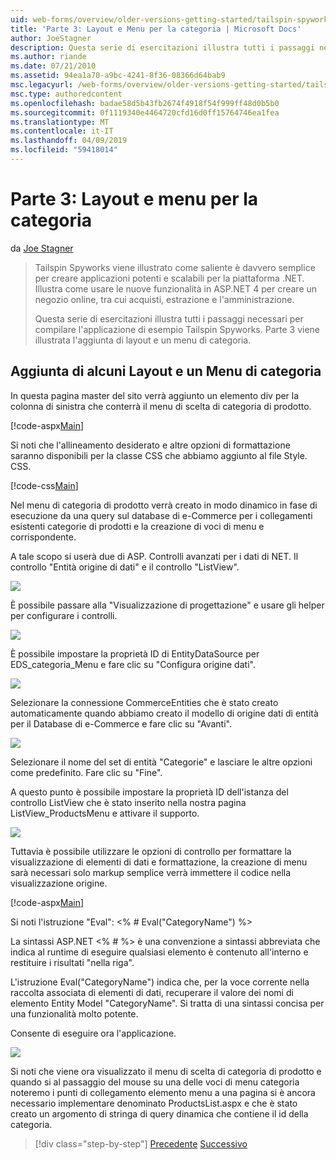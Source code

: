 ```yaml
---
uid: web-forms/overview/older-versions-getting-started/tailspin-spyworks/tailspin-spyworks-part-3
title: 'Parte 3: Layout e Menu per la categoria | Microsoft Docs'
author: JoeStagner
description: Questa serie di esercitazioni illustra tutti i passaggi necessari per compilare l'applicazione di esempio Tailspin Spyworks. Parte 3 viene illustrata l'aggiunta di layout e un menu di categoria.
ms.author: riande
ms.date: 07/21/2010
ms.assetid: 94ea1a70-a9bc-4241-8f36-08366d64bab9
msc.legacyurl: /web-forms/overview/older-versions-getting-started/tailspin-spyworks/tailspin-spyworks-part-3
msc.type: authoredcontent
ms.openlocfilehash: badae58d5b43fb2674f4918f54f999ff48d0b5b0
ms.sourcegitcommit: 0f1119340e4464720cfd16d0ff15764746ea1fea
ms.translationtype: MT
ms.contentlocale: it-IT
ms.lasthandoff: 04/09/2019
ms.locfileid: "59418014"
---
```

# <a name="part-3-layout-and-category-menu"></a>Parte 3: Layout e menu per la categoria

da [Joe Stagner](https://github.com/JoeStagner)

> Tailspin Spyworks viene illustrato come saliente è davvero semplice per creare applicazioni potenti e scalabili per la piattaforma .NET. Illustra come usare le nuove funzionalità in ASP.NET 4 per creare un negozio online, tra cui acquisti, estrazione e l'amministrazione.
> 
> Questa serie di esercitazioni illustra tutti i passaggi necessari per compilare l'applicazione di esempio Tailspin Spyworks. Parte 3 viene illustrata l'aggiunta di layout e un menu di categoria.


## <a id="_Toc260221669"></a>  Aggiunta di alcuni Layout e un Menu di categoria

In questa pagina master del sito verrà aggiunto un elemento div per la colonna di sinistra che conterrà il menu di scelta di categoria di prodotto.

[!code-aspx[Main](tailspin-spyworks-part-3/samples/sample1.aspx)]

Si noti che l'allineamento desiderato e altre opzioni di formattazione saranno disponibili per la classe CSS che abbiamo aggiunto al file Style. CSS.

[!code-css[Main](tailspin-spyworks-part-3/samples/sample2.css)]

Nel menu di categoria di prodotto verrà creato in modo dinamico in fase di esecuzione da una query sul database di e-Commerce per i collegamenti esistenti categorie di prodotti e la creazione di voci di menu e corrispondente.

A tale scopo si userà due di ASP. Controlli avanzati per i dati di NET. Il controllo "Entità origine di dati" e il controllo "ListView".

![](tailspin-spyworks-part-3/_static/image1.jpg)

È possibile passare alla "Visualizzazione di progettazione" e usare gli helper per configurare i controlli.

![](tailspin-spyworks-part-3/_static/image2.jpg)

È possibile impostare la proprietà ID di EntityDataSource per EDS\_categoria\_Menu e fare clic su "Configura origine dati".

![](tailspin-spyworks-part-3/_static/image3.jpg)

Selezionare la connessione CommerceEntities che è stato creato automaticamente quando abbiamo creato il modello di origine dati di entità per il Database di e-Commerce e fare clic su "Avanti".

![](tailspin-spyworks-part-3/_static/image4.jpg)

Selezionare il nome del set di entità "Categorie" e lasciare le altre opzioni come predefinito. Fare clic su "Fine".

A questo punto è possibile impostare la proprietà ID dell'istanza del controllo ListView che è stato inserito nella nostra pagina ListView\_ProductsMenu e attivare il supporto.

![](tailspin-spyworks-part-3/_static/image5.jpg)

Tuttavia è possibile utilizzare le opzioni di controllo per formattare la visualizzazione di elementi di dati e formattazione, la creazione di menu sarà necessari solo markup semplice verrà immettere il codice nella visualizzazione origine.

[!code-aspx[Main](tailspin-spyworks-part-3/samples/sample3.aspx)]

Si noti l'istruzione "Eval": &lt;% # Eval("CategoryName") %&gt;

La sintassi ASP.NET &lt;% # %&gt; è una convenzione a sintassi abbreviata che indica al runtime di eseguire qualsiasi elemento è contenuto all'interno e restituire i risultati "nella riga".

L'istruzione Eval("CategoryName") indica che, per la voce corrente nella raccolta associata di elementi di dati, recuperare il valore dei nomi di elemento Entity Model "CategoryName". Si tratta di una sintassi concisa per una funzionalità molto potente.

Consente di eseguire ora l'applicazione.

![](tailspin-spyworks-part-3/_static/image6.jpg)

Si noti che viene ora visualizzato il menu di scelta di categoria di prodotto e quando si al passaggio del mouse su una delle voci di menu categoria noteremo i punti di collegamento elemento menu a una pagina si è ancora necessario implementare denominato ProductsList.aspx e che è stato creato un argomento di stringa di query dinamica che contiene il  id della categoria.

> [!div class="step-by-step"]
> [Precedente](tailspin-spyworks-part-2.md)
> [Successivo](tailspin-spyworks-part-4.md)
